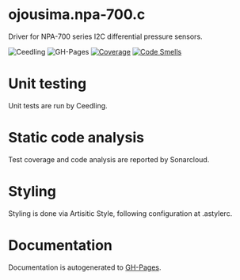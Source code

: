 # ojousima.npa-700.c
Driver for NPA-700 series I2C differential pressure sensors.

![Ceedling](https://github.com/ojousima/ojousima.npa-700.c/workflows/Ceedling/badge.svg?branch=master)
![GH-Pages](https://github.com/ojousima/ojousima.npa-700.c/workflows/GH-Pages/badge.svg)
[![Coverage](https://sonarcloud.io/api/project_badges/measure?project=ojousima.npa-700.c&metric=coverage)](https://sonarcloud.io/dashboard?id=ojousima.npa-700.c)
[![Code Smells](https://sonarcloud.io/api/project_badges/measure?project=ojousima.npa-700.c&metric=code_smells)](https://sonarcloud.io/dashboard?id=ojousima.npa-700.c)

# Unit testing
Unit tests are run by Ceedling.

# Static code analysis
Test coverage and code analysis are reported by Sonarcloud.

# Styling
Styling is done via Artisitic Style, following configuration at .astylerc. 

# Documentation
Documentation is autogenerated to [GH-Pages](https://ojousima.github.io/ojousima.npa-700.c/).